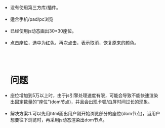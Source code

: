 <ul>
<li>没有使用第三方库/插件。</li><br>
<li>适合手机/pad/pc浏览</li><br>
<li>已经使用js动态画出30*30座位。</li><br>
<li>点击座位，选中为红色，再次点击，表示取消，恢复原来的颜色。</li><br>
</ul>
<br>
<ul>
<h1>问题</h1>
<li>座位增加到5万以上时，由于js引擎处理速度有限，可能会导致不能快速渲染出固定数量的“座位”(dom节点)，并且会出现卡顿/白屏时间过长的现象。</li><br>
<li>解决方案:1.可以先用html画出用户刚开始浏览部分的座位(dom节点)，当用户想要往下浏览时，再采用js动态渲染出dom节点。</li><br>
</ul>

